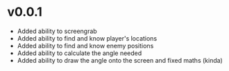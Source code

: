# v0.0.1
- Added ability to screengrab
- Added ability to find and know player's locations
- Added ability to find and know enemy positions
- Added ability to calculate the angle needed
- Added ability to draw the angle onto the screen and fixed maths (kinda)